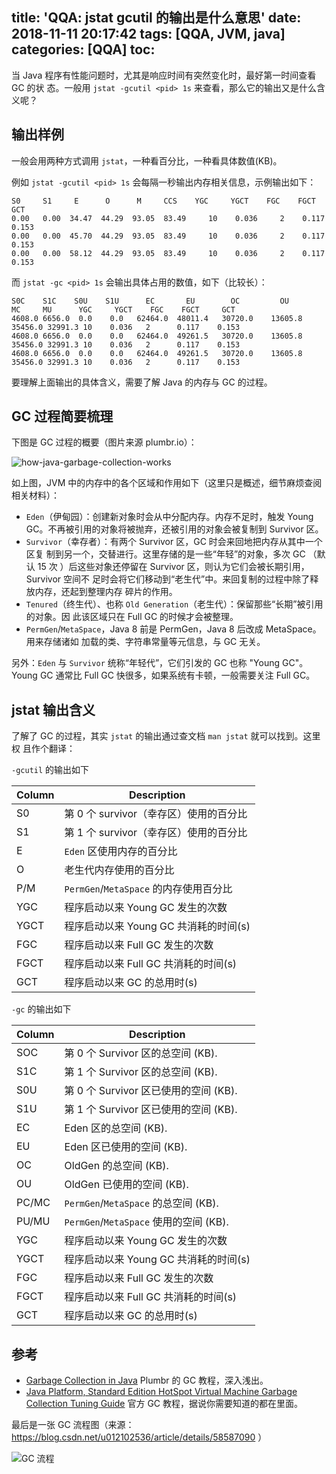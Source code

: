 title: 'QQA: jstat gcutil 的输出是什么意思'
date: 2018-11-11 20:17:42
tags: [QQA, JVM, java]
categories: [QQA]
toc:
---

当 Java 程序有性能问题时，尤其是响应时间有突然变化时，最好第一时间查看 GC 的状
态。一般用 `jstat -gcutil <pid> 1s` 来查看，那么它的输出又是什么含义呢？

## 输出样例

一般会用两种方式调用 `jstat`，一种看百分比，一种看具体数值(KB)。

例如 `jstat -gcutil <pid> 1s` 会每隔一秒输出内存相关信息，示例输出如下：

```
S0     S1     E      O      M     CCS    YGC     YGCT    FGC    FGCT     GCT
0.00   0.00  34.47  44.29  93.05  83.49     10    0.036     2    0.117    0.153
0.00   0.00  45.70  44.29  93.05  83.49     10    0.036     2    0.117    0.153
0.00   0.00  58.12  44.29  93.05  83.49     10    0.036     2    0.117    0.153
```

而 `jstat -gc <pid> 1s` 会输出具体占用的数值，如下（比较长）：

```
S0C    S1C    S0U    S1U      EC       EU        OC         OU       MC     MU      YGC     YGCT    FGC    FGCT     GCT
4608.0 6656.0  0.0    0.0   62464.0  48011.4   30720.0    13605.8   35456.0 32991.3 10    0.036   2      0.117    0.153
4608.0 6656.0  0.0    0.0   62464.0  49261.5   30720.0    13605.8   35456.0 32991.3 10    0.036   2      0.117    0.153
4608.0 6656.0  0.0    0.0   62464.0  49261.5   30720.0    13605.8   35456.0 32991.3 10    0.036   2      0.117    0.153
```

要理解上面输出的具体含义，需要了解 Java 的内存与 GC 的过程。

## GC 过程简要梳理

下图是 GC 过程的概要（图片来源 plumbr.io）：

![how-java-garbage-collection-works](https://plumbr.io/wp-content/uploads/2015/05/how-java-garbage-collection-works.png)

如上图，JVM 中的内存中的各个区域和作用如下（这里只是概述，细节麻烦查阅相关材料）：

- `Eden`（伊甸园）：创建新对象时会从中分配内存。内存不足时，触发 Young
GC。不再被引用的对象将被抛弃，还被引用的对象会被复制到 Survivor 区。
- `Survivor`（幸存者）：有两个 Survivor 区，GC 时会来回地把内存从其中一个区复
制到另一个，交替进行。这里存储的是一些“年轻”的对象，多次 GC （默认 15 次
）后这些对象还停留在 Survivor 区，则认为它们会被长期引用，Survivor 空间不
足时会将它们移动到“老生代”中。来回复制的过程中除了释放内存，还起到整理内存
碎片的作用。
- `Tenured`（终生代）、也称 `Old Generation`（老生代）：保留那些“长期”被引用的对象。因
此该区域只在 Full GC 的时候才会被整理。
- `PermGen`/`MetaSpace`，Java 8 前是 PermGen，Java 8 后改成 MetaSpace。用来存储诸如
加载的类、字符串常量等元信息，与 GC 无关。

另外：`Eden` 与 `Survivor` 统称“年轻代”，它们引发的 GC 也称 "Young GC"。Young
GC 通常比 Full GC 快很多，如果系统有卡顿，一般需要关注 Full GC。

## jstat 输出含义

了解了 GC 的过程，其实 `jstat` 的输出通过查文档 `man jstat` 就可以找到。这里权
且作个翻译：

`-gcutil` 的输出如下

| Column  | Description                                 |
| ------- | ------------------------------------------- |
| S0      | 第 0 个 survivor（幸存区）使用的百分比      |
| S1      | 第 1 个 survivor（幸存区）使用的百分比      |
| E       | `Eden` 区使用内存的百分比                   |
| O       | 老生代内存使用的百分比                      |
| P/M     | `PermGen`/`MetaSpace` 的内存使用百分比      |
| YGC     | 程序启动以来 Young GC 发生的次数            |
| YGCT    | 程序启动以来 Young GC 共消耗的时间(s)       |
| FGC     | 程序启动以来 Full GC 发生的次数             |
| FGCT    | 程序启动以来 Full GC 共消耗的时间(s)       |
| GCT     | 程序启动以来 GC 的总用时(s)                 |

`-gc` 的输出如下

| Column  | Description                                 |
| ------- | ------------------------------------------- |
| SOC     | 第 0 个 Survivor 区的总空间 (KB).           |
| S1C     | 第 1 个 Survivor 区的总空间 (KB).           |
| S0U     | 第 0 个 Survivor 区已使用的空间 (KB).       |
| S1U     | 第 1 个 Survivor 区已使用的空间 (KB).       |
| EC      | Eden 区的总空间 (KB).                       |
| EU      | Eden 区已使用的空间 (KB).                   |
| OC      | OldGen 的总空间 (KB).                       |
| OU      | OldGen 已使用的空间 (KB).                   |
| PC/MC   | `PermGen`/`MetaSpace` 的总空间 (KB).        |
| PU/MU   | `PermGen`/`MetaSpace` 使用的空间 (KB).      |
| YGC     | 程序启动以来 Young GC 发生的次数            |
| YGCT    | 程序启动以来 Young GC 共消耗的时间(s)       |
| FGC     | 程序启动以来 Full GC 发生的次数             |
| FGCT    | 程序启动以来 Full GC 共消耗的时间(s)       |
| GCT     | 程序启动以来 GC 的总用时(s)                 |

## 参考

- [Garbage Collection in Java](https://plumbr.io/handbook/garbage-collection-in-java) Plumbr 的 GC 教程，深入浅出。
- [Java Platform, Standard Edition HotSpot Virtual Machine Garbage Collection Tuning Guide](https://docs.oracle.com/javase/8/docs/technotes/guides/vm/gctuning/index.html) 官方 GC 教程，据说你需要知道的都在里面。

最后是一张 GC 流程图（来源：https://blog.csdn.net/u012102536/article/details/58587090 ）

![GC 流程](https://img-blog.csdn.net/20170228112452691)
